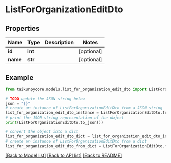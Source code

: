 # ListForOrganizationEditDto


## Properties

Name | Type | Description | Notes
------------ | ------------- | ------------- | -------------
**id** | **int** |  | [optional] 
**name** | **str** |  | [optional] 

## Example

```python
from taikunpycore.models.list_for_organization_edit_dto import ListForOrganizationEditDto

# TODO update the JSON string below
json = "{}"
# create an instance of ListForOrganizationEditDto from a JSON string
list_for_organization_edit_dto_instance = ListForOrganizationEditDto.from_json(json)
# print the JSON string representation of the object
print(ListForOrganizationEditDto.to_json())

# convert the object into a dict
list_for_organization_edit_dto_dict = list_for_organization_edit_dto_instance.to_dict()
# create an instance of ListForOrganizationEditDto from a dict
list_for_organization_edit_dto_from_dict = ListForOrganizationEditDto.from_dict(list_for_organization_edit_dto_dict)
```
[[Back to Model list]](../README.md#documentation-for-models) [[Back to API list]](../README.md#documentation-for-api-endpoints) [[Back to README]](../README.md)


